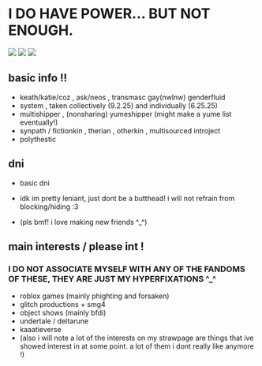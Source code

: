 # I DO HAVE POWER... BUT NOT ENOUGH.

![](https://i.postimg.cc/WzyRYwwy/tumblr-d78e27696a6d7eff4685aee981e4b2d4-a24cd9b0-100.webp) ![](https://i.postimg.cc/rpNB2k9t/tumblr-89d918a302070b9bde554ec744b05724-bb309028-100.webp) ![](https://i.postimg.cc/SKkPrPpx/tumblr-4e26c2c642f1599cefa4e1fc1a4695fb-ec231d88-100.webp)

## basic info !!

- keath/katie/coz , ask/neos , transmasc gay(nwlnw) genderfluid
- system , taken collectively (9.2.25) and individually (6.25.25)
- multishipper , (nonsharing) yumeshipper (might make a yume list eventually!)
- synpath / fictionkin , therian , otherkin , multisourced introject
- polythestic

## dni

- basic dni
- idk im pretty leniant, just dont be a butthead! i will not refrain from blocking/hiding :3
  
- (pls bmf! i love making new friends ^_^)

## main interests / please int !
### I DO NOT ASSOCIATE MYSELF WITH ANY OF THE FANDOMS OF THESE, THEY ARE JUST MY HYPERFIXATIONS ^_^
- roblox games (mainly phighting and forsaken)
- glitch productions + smg4
- object shows (mainly bfdi)
- undertale / deltarune
- kaaatieverse
- (also i will note a lot of the interests on my strawpage are things that ive showed interest in at some point. a lot of them i dont really like anymore !)
